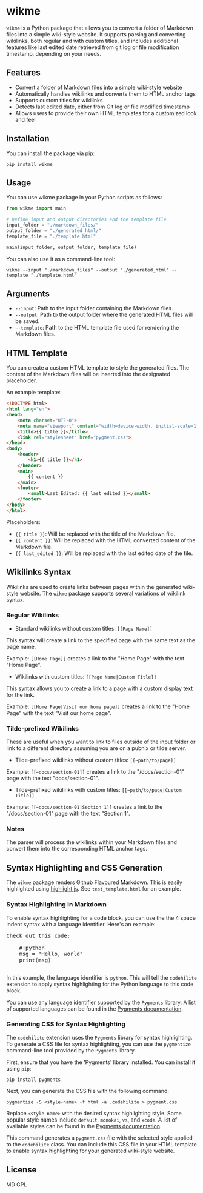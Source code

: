 # wikme

`wikme` is a Python package that allows you to convert a folder of Markdown files into a simple wiki-style website. It supports parsing and converting wikilinks, both regular and with custom titles, and includes additional features like last edited date retrieved from git log or file modification timestamp, depending on your needs.

## Features

- Convert a folder of Markdown files into a simple wiki-style website
- Automatically handles wikilinks and converts them to HTML anchor tags
- Supports custom titles for wikilinks
- Detects last edited date, either from Git log or file modified timestamp
- Allows users to provide their own HTML templates for a customized look and feel

## Installation

You can install the package via pip:

```shell
pip install wikme
```

## Usage

You can use wikme package in your Python scripts as follows:

```python
from wikme import main

# Define input and output directories and the template file
input_folder = "./markdown_files/"
output_folder = "./generated_html/"
template_file = "./template.html"

main(input_folder, output_folder, template_file)
```

You can also use it as a command-line tool:

```shell
wikme --input "./markdown_files" --output "./generated_html" --template "./template.html"
```

## Arguments

- `--input`: Path to the input folder containing the Markdown files.
- `--output`: Path to the output folder where the generated HTML files will be saved.
- `--template`: Path to the HTML template file used for rendering the Markdown files.

## HTML Template

You can create a custom HTML template to style the generated files. The content of the Markdown files will be inserted into the designated placeholder.

An example template:

```html
<!DOCTYPE html>
<html lang="en">
<head>
    <meta charset="UTF-8">
    <meta name="viewport" content="width=device-width, initial-scale=1.0">
    <title>{{ title }}</title>
    <link rel="stylesheet" href="pygment.css">
</head>
<body>
    <header>
        <h1>{{ title }}</h1>
    </header>
    <main>
        {{ content }}
    </main>
    <footer>
        <small>Last Edited: {{ last_edited }}</small>
    </footer>
</body>
</html>
```

Placeholders:

- `{{ title }}`: Will be replaced with the title of the Markdown file.
- `{{ content }}`: Will be replaced with the HTML converted content of the Markdown file.
- `{{ last_edited }}`: Will be replaced with the last edited date of the file.

## Wikilinks Syntax

Wikilinks are used to create links between pages within the generated wiki-style website. The `wikme` package supports several variations of wikilink syntax.

### Regular Wikilinks

- Standard wikilinks without custom titles: `[[Page Name]]`

This syntax will create a link to the specified page with the same text as the page name.

Example: `[[Home Page]]` creates a link to the "Home Page" with the text "Home Page".

- Wikilinks with custom titles: `[[Page Name|Custom Title]]`

This syntax allows you to create a link to a page with a custom display text for the link.

Example: `[[Home Page|Visit our home page]]` creates a link to the "Home Page" with the text "Visit our home page".

### Tilde-prefixed Wikilinks

These are useful when you want to link to files outside of the input folder or link to a different directory assuming you are on a pubnix or tilde server.

- Tilde-prefixed wikilinks without custom titles: `[[~path/to/page]]`

Example: `[[~docs/section-01]]` creates a link to the "/docs/section-01" page with the text "docs/section-01".

- Tilde-prefixed wikilinks with custom titles: `[[~path/to/page|Custom Title]]`

Example: `[[~docs/section-01|Section 1]]` creates a link to the "/docs/section-01" page with the text "Section 1".

### Notes

The parser will process the wikilinks within your Markdown files and convert them into the corresponding HTML anchor tags.

## Syntax Highlighting and CSS Generation

The `wikme` package renders Github Flavoured Markdown. This is easily highlighted using [highlight.js](https://highlightjs.org/). See `test_template.html` for an example.

### Syntax Highlighting in Markdown

To enable syntax highlighting for a code block, you can use the the 4 space indent syntax with a language identifier. Here's an example:

<pre>
Check out this code:

    #!python
    msg = "Hello, world"
    print(msg)

</pre>

In this example, the language identifier is `python`. This will tell the `codehilite` extension to apply syntax highlighting for the Python language to this code block.

You can use any language identifier supported by the `Pygments` library. A list of supported languages can be found in the [Pygments documentation](https://pygments.org/docs/lexers/).

### Generating CSS for Syntax Highlighting

The `codehilite` extension uses the `Pygments` library for syntax highlighting. To generate a CSS file for syntax highlighting, you can use the `pygmentize` command-line tool provided by the `Pygments` library.

First, ensure that you have the 'Pygments' library installed. You can install it using `pip`:

```shell
pip install pygments
```

Next, you can generate the CSS file with the following command:

```shell
pygmentize -S <style-name> -f html -a .codehilite > pygment.css
```

Replace `<style-name>` with the desired syntax highlighting style. Some popular style names include `default`, `monokai`, `vs`, and `xcode`. A list of available styles can be found in the [Pygments documentation](https://pygments.org/styles/).

This command generates a `pygment.css` file with the selected style applied to the `codehilite` class. You can include this CSS file in your HTML template to enable syntax highlighting for your generated wiki-style website.

## License

MD GPL
